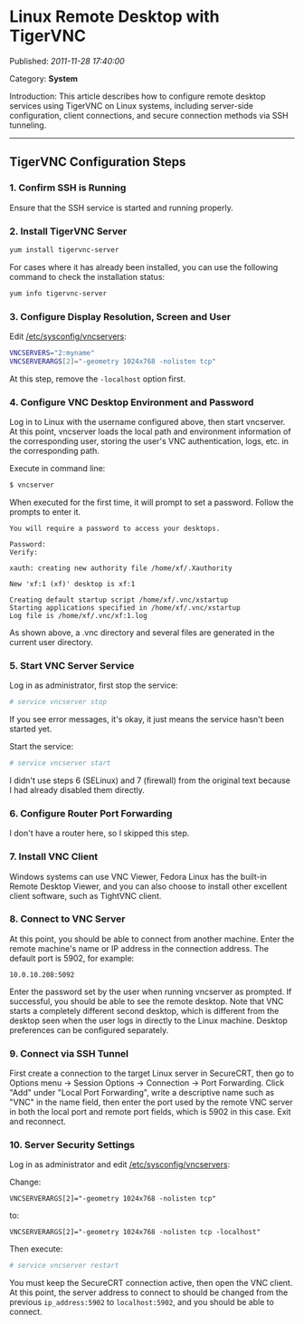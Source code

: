 # Linux Remote Desktop with TigerVNC

Published: *2011-11-28 17:40:00*

Category: __System__

Introduction: This article describes how to configure remote desktop services using TigerVNC on Linux systems, including server-side configuration, client connections, and secure connection methods via SSH tunneling.

---------

## TigerVNC Configuration Steps

### 1. Confirm SSH is Running

Ensure that the SSH service is started and running properly.

### 2. Install TigerVNC Server

```bash
yum install tigervnc-server
```

For cases where it has already been installed, you can use the following command to check the installation status:

```bash
yum info tigervnc-server
```

### 3. Configure Display Resolution, Screen and User

Edit [/etc/sysconfig/vncservers](file:///etc/sysconfig/vncservers):

```bash
VNCSERVERS="2:myname"
VNCSERVERARGS[2]="-geometry 1024x768 -nolisten tcp"
```

At this step, remove the `-localhost` option first.

### 4. Configure VNC Desktop Environment and Password

Log in to Linux with the username configured above, then start vncserver. At this point, vncserver loads the local path and environment information of the corresponding user, storing the user's VNC authentication, logs, etc. in the corresponding path.

Execute in command line:

```bash
$ vncserver
```

When executed for the first time, it will prompt to set a password. Follow the prompts to enter it.

```
You will require a password to access your desktops.

Password:
Verify:

xauth: creating new authority file /home/xf/.Xauthority

New 'xf:1 (xf)' desktop is xf:1

Creating default startup script /home/xf/.vnc/xstartup
Starting applications specified in /home/xf/.vnc/xstartup
Log file is /home/xf/.vnc/xf:1.log
```

As shown above, a .vnc directory and several files are generated in the current user directory.

### 5. Start VNC Server Service

Log in as administrator, first stop the service:

```bash
# service vncserver stop
```

If you see error messages, it's okay, it just means the service hasn't been started yet.

Start the service:

```bash
# service vncserver start
```

I didn't use steps 6 (SELinux) and 7 (firewall) from the original text because I had already disabled them directly.

### 6. Configure Router Port Forwarding

I don't have a router here, so I skipped this step.

### 7. Install VNC Client

Windows systems can use VNC Viewer, Fedora Linux has the built-in Remote Desktop Viewer, and you can also choose to install other excellent client software, such as TightVNC client.

### 8. Connect to VNC Server

At this point, you should be able to connect from another machine. Enter the remote machine's name or IP address in the connection address. The default port is 5902, for example:

```
10.0.10.208:5092
```

Enter the password set by the user when running vncserver as prompted. If successful, you should be able to see the remote desktop. Note that VNC starts a completely different second desktop, which is different from the desktop seen when the user logs in directly to the Linux machine. Desktop preferences can be configured separately.

### 9. Connect via SSH Tunnel

First create a connection to the target Linux server in SecureCRT, then go to Options menu -> Session Options -> Connection -> Port Forwarding. Click "Add" under "Local Port Forwarding", write a descriptive name such as "VNC" in the name field, then enter the port used by the remote VNC server in both the local port and remote port fields, which is 5902 in this case. Exit and reconnect.

### 10. Server Security Settings

Log in as administrator and edit [/etc/sysconfig/vncservers](file:///etc/sysconfig/vncservers):

Change:

```
VNCSERVERARGS[2]="-geometry 1024x768 -nolisten tcp"
```

to:

```
VNCSERVERARGS[2]="-geometry 1024x768 -nolisten tcp -localhost"
```

Then execute:

```bash
# service vncserver restart
```

You must keep the SecureCRT connection active, then open the VNC client. At this point, the server address to connect to should be changed from the previous `ip_address:5902` to `localhost:5902`, and you should be able to connect.